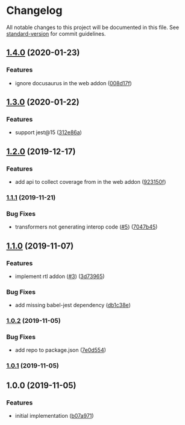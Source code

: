 # Changelog

All notable changes to this project will be documented in this file. See [standard-version](https://github.com/conventional-changelog/standard-version) for commit guidelines.

## [1.4.0](https://github.com/moxystudio/jest-config/compare/v1.3.0...v1.4.0) (2020-01-23)


### Features

* ignore docusaurus in the web addon ([008d17f](https://github.com/moxystudio/jest-config/commit/008d17fbdda27dd2d1aa64a2e81024a217ffee0a))

## [1.3.0](https://github.com/moxystudio/jest-config/compare/v1.2.0...v1.3.0) (2020-01-22)


### Features

* support jest@15 ([312e86a](https://github.com/moxystudio/jest-config/commit/312e86a248939cbcabc238ddd2770ff1ebcd1a89))

## [1.2.0](https://github.com/moxystudio/jest-config/compare/v1.1.1...v1.2.0) (2019-12-17)


### Features

* add api to collect coverage from in the web addon ([923150f](https://github.com/moxystudio/jest-config/commit/923150f2395c16bc430886ea23b56c1751b238e6))

### [1.1.1](https://github.com/moxystudio/jest-config/compare/v1.1.0...v1.1.1) (2019-11-21)


### Bug Fixes

* transformers not generating interop code ([#5](https://github.com/moxystudio/jest-config/issues/5)) ([7047b45](https://github.com/moxystudio/jest-config/commit/7047b45847d2a3dd85b3561dcd2ab9070c58e2a3))

## [1.1.0](https://github.com/moxystudio/jest-config/compare/v1.0.2...v1.1.0) (2019-11-07)


### Features

* implement rtl addon ([#3](https://github.com/moxystudio/jest-config/issues/3)) ([3d73965](https://github.com/moxystudio/jest-config/commit/3d739657ec957d5c3e025474aadd70a86ad4d2ee))


### Bug Fixes

* add missing babel-jest dependency ([db1c38e](https://github.com/moxystudio/jest-config/commit/db1c38efb7ae2ec5297182f02b684e29d37dc690))

### [1.0.2](https://github.com/moxystudio/jest-config/compare/v1.0.1...v1.0.2) (2019-11-05)


### Bug Fixes

* add repo to package.json ([7e0d554](https://github.com/moxystudio/jest-config/commit/7e0d5543afd7b24ad3770e5be99896074eef28c8))

### [1.0.1](https://github.com/moxystudio/jest-config/compare/v1.0.0...v1.0.1) (2019-11-05)

## 1.0.0 (2019-11-05)


### Features

* initial implementation ([b07a971](https://github.com/moxystudio/jest-config/commit/b07a97139483872b5267eab2d7bc3363db9f7157))
